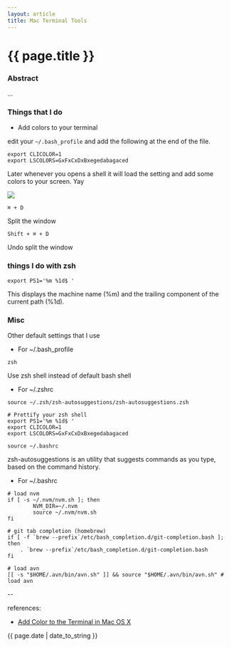 ```yaml
---
layout: article
title: Mac Terminal Tools
---
```

# {{ page.title }}

### Abstract

...

### Things that I do

* Add colors to your terminal

edit your `~/.bash_profile` and add the following at the end of the file. 

```
export CLICOLOR=1
export LSCOLORS=GxFxCxDxBxegedabagaced
```

Later whenever you opens a shell it will load the setting and add some colors to your screen. Yay

![](http://substack.net/images/github.png)


`⌘ + D`

Split the window 

`Shift + ⌘ + D`

Undo split the window


### things I do with zsh

```
export PS1='%m %1d$ '
```

This displays the machine name (%m) and the trailing component of the current path (%1d). 


### Misc

Other default settings that I use

* For ~/.bash_profile

```
zsh
```

Use zsh shell instead of default bash shell

* For ~/.zshrc

```
source ~/.zsh/zsh-autosuggestions/zsh-autosuggestions.zsh

# Prettify your zsh shell
export PS1='%m %1d$ '
export CLICOLOR=1
export LSCOLORS=GxFxCxDxBxegedabagaced

source ~/.bashrc
```

zsh-autosuggestions is an utility that suggests commands as you type, based on the command history.

* For ~/.bashrc

```
# load nvm
if [ -s ~/.nvm/nvm.sh ]; then
        NVM_DIR=~/.nvm
        source ~/.nvm/nvm.sh
fi

# git tab completion (homebrew)
if [ -f `brew --prefix`/etc/bash_completion.d/git-completion.bash ]; then
    . `brew --prefix`/etc/bash_completion.d/git-completion.bash
fi

# load avn
[[ -s "$HOME/.avn/bin/avn.sh" ]] && source "$HOME/.avn/bin/avn.sh" # load avn
```

--

references:

* [Add Color to the Terminal in Mac OS X
](http://osxdaily.com/2012/02/21/add-color-to-the-terminal-in-mac-os-x/)

{{ page.date | date_to_string }}
